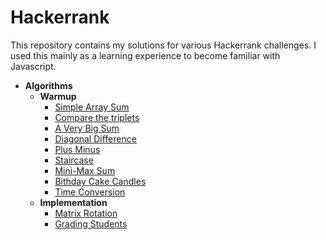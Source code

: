 # Hackerrank
This repository contains my solutions for various Hackerrank challenges. I used this mainly as a learning experience to become familiar with Javascript.

* __Algorithms__
    * __Warmup__
      * [Simple Array Sum](./Algorithms/Wamup/01-SimpleArraySum.js)
      * [Compare the triplets](./Algorithms/Wamup/02-CompareTheTriplets.js)
      * [A Very Big Sum](./Algorithms/Wamup/03-AVeryBigSum.js)
      * [Diagonal Difference](./Algorithms/Wamup/04-DiagonalDifference.js)
      * [Plus Minus](./Algorithms/Wamup/05-PlusMinus.js)
      * [Staircase](./Algorithms/Wamup/06-Staircase.js)
      * [Mini-Max Sum](./Algorithms/Wamup/07-Mini-MaxSum.js)
      * [Bithday Cake Candles](./Algorithms/Wamup/08-BirthdayCakeCandles.js)
      * [Time Conversion](./Algorithms/Wamup/09-TimeConversion.js)
    * __Implementation__
      * [Matrix Rotation](./Algorithms/Implementation/MatrixRotation.js)
      * [Grading Students](./Algorithms/Implementation/GradingStudents.js)
      
